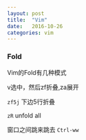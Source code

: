 ```yaml
---
layout: post
title:  "Vim"
date:   2016-10-26
categories: vim
---
```


### Fold

Vim的Fold有几种模式

v选中，然后zf折叠,za展开

`zf5j`  下边5行折叠

`zR` unfold all

窗口之间跳来跳去 `Ctrl-ww`

